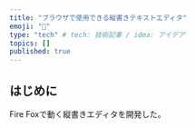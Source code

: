 ```yaml
---
title: "ブラウザで使用できる縦書きテキストエディタ"
emoji: "👻"
type: "tech" # tech: 技術記事 / idea: アイデア
topics: []
published: true 
---
```

## はじめに
Fire Foxで動く縦書きエディタを開発した。